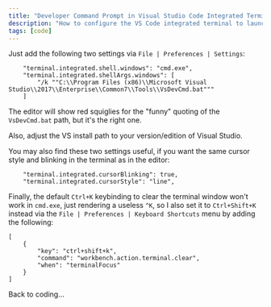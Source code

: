 ```yaml
---
title: "Developer Command Prompt in Visual Studio Code Integrated Terminal"
description: "How to configure the VS Code integrated terminal to launch into a VS developer command prompt by default."
tags: [code]
---
```


Just add the following two settings via `File | Preferences | Settings`:

```
    "terminal.integrated.shell.windows": "cmd.exe",
    "terminal.integrated.shellArgs.windows": [
        "/k ""C:\\Program Files (x86)\\Microsoft Visual Studio\\2017\\Enterprise\\Common7\\Tools\\VsDevCmd.bat"""
    ]
```

The editor will show red squiglies for the "funny" quoting of the `VsDevCmd.bat` path, but it's the right one.

Also, adjust the VS install path to your version/edition of Visual Studio.

You may also find these two settings useful, if you want the same cursor style and blinking in the terminal 
as in the editor:

```
    "terminal.integrated.cursorBlinking": true,
    "terminal.integrated.cursorStyle": "line",
```

Finally, the default `Ctrl+K` keybinding to clear the terminal window won't work in `cmd.exe`, just rendering 
a useless `^K`, so I also set it to `Ctrl+Shift+K` instead via the `File | Preferences | Keyboard Shortcuts` 
menu by adding the following:

```
[
    {
        "key": "ctrl+shift+k",
        "command": "workbench.action.terminal.clear",
        "when": "terminalFocus"
    }
]
```

Back to coding...